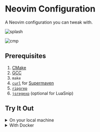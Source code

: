 # Neovim Configuration

A Neovim configuration you can tweak with.

![splash][splash]

![cmp][cmp]

## Prerequisites

1.  [CMake][cmake]
2.  [GCC][gcc]
3.  `make`
4.  [`curl`][curl] for [Supermaven][supermaven]
5.  [`ripgrep`][ripgrep]
6.  [`jsregexp`][jsregexp] (optional for LuaSnip)

## Try It Out

<details><summary>On your local machine</summary>

Back up your current configuration if there is.

```sh
mv ~/.config/nvim ~/.config/nvim.bak
```

```sh
git clone https://github.com/wvjgsuhp/neovim-config.git ~/.config/nvim
cd ~/.config/nvim
nvim
```

</details>

<details><summary>With Docker</summary>

```sh
docker run -w /root -it --rm alpine:edge sh -uelic '
  apk add git curl neovim ripgrep alpine-sdk --update
  git clone https://github.com/wvjgsuhp/neovim-config.git ~/.config/nvim
  cd ~/.config/nvim
  nvim
'
```

</details>

<!-- TODO: add detail for tweaking -->
<!-- TODO: add common mappings -->

<!--external-->

[cmake]: https://cmake.org/
[gcc]: https://gcc.gnu.org/
[curl]: https://curl.se/
[jsregexp]: https://github.com/kmarius/jsregexp
[supermaven]: https://github.com/supermaven-inc/supermaven-nvim
[ripgrep]: https://github.com/BurntSushi/ripgrep

<!--images-->

[splash]: https://github.com/wvjgsuhp/neovim-config/assets/20987347/63172b0c-ff9b-4042-8e6f-4482f7c96e62
[cmp]: https://github.com/wvjgsuhp/neovim-config/assets/20987347/855d9a42-484e-4749-9c79-dd0b27b95fee
